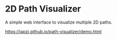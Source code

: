 # 2D Path Visualizer

A simple web interface to visualize multiple 2D paths.

https://japzi.github.io/path-visualizer/demo.html
